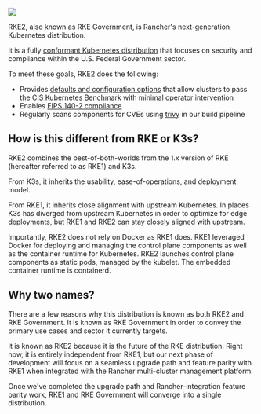 ![](./assets/logo-horizontal-rke.svg)

RKE2, also known as RKE Government, is Rancher's next-generation Kubernetes distribution.

It is a fully [conformant Kubernetes distribution](https://landscape.cncf.io/selected=rke-government) that focuses on security and compliance within the U.S. Federal Government sector.

To meet these goals, RKE2 does the following:

- Provides [defaults and configuration options](security/hardening_guide.md) that allow clusters to pass the [CIS Kubernetes Benchmark](security/cis_self_assessment.md) with minimal operator intervention
- Enables [FIPS 140-2 compliance](security/fips_support.md)
- Regularly scans components for CVEs using [trivy](https://github.com/aquasecurity/trivy) in our build pipeline

## How is this different from RKE or K3s?

RKE2 combines the best-of-both-worlds from the 1.x version of RKE (hereafter referred to as RKE1) and K3s.

From K3s, it inherits the usability, ease-of-operations, and deployment model.

From RKE1, it inherits close alignment with upstream Kubernetes. In places K3s has diverged from upstream Kubernetes in order to optimize for edge deployments, but RKE1 and RKE2 can stay closely aligned with upstream.

Importantly, RKE2 does not rely on Docker as RKE1 does. RKE1 leveraged Docker for deploying and managing the control plane components as well as the container runtime for Kubernetes. RKE2 launches control plane components as static pods, managed by the kubelet. The embedded container runtime is containerd.

## Why two names?
There are a few reasons why this distribution is known as both RKE2 and RKE Government.
It is known as RKE Government in order to convey the primary use cases and sector it currently targets.

It is known as RKE2 because it is the future of the RKE distribution. Right now, it is entirely independent from RKE1, but our next phase of development will focus on a seamless upgrade path and feature parity with RKE1 when integrated with the Rancher multi-cluster management platform.

Once we've completed the upgrade path and Rancher-integration feature parity work, RKE1 and RKE Government will converge into a single distribution.
